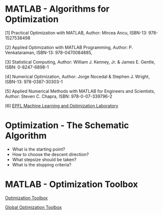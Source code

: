 # MATLAB - Algorithms for Optimization

[1] Practical Optimization with MATLAB,
    Author: Mircea Ancu,
    ISBN-13: 978-1527538498

[2] Applied Optimization with MATLAB Programming, 
    Author: P. Venkataraman,
    ISBN-13: 978-0470084885,

[3] Statistical Computing,
    Author: William J. Kenney, Jr. & James E. Gentle, 
    ISBN: 0-8247-6898-1
    
[4] Numerical Optimization,
    Author: Jorge Nocedal & Stephen J. Wright, 
    ISBN-13: 978-0387-30303-1
    
[5] Applied Numerical Methods with MATLAB for Engineers and Scientists, 
    Author: Steven C. Chapra, 
    ISBN: 978-0-07-339796-2

[6] [EPFL Machine Learning and Optimization Laboratory](https://github.com/epfml/OptML_course)

# Optimization - The Schematic Algorithm
- What is the starting point?
- How to choose the descent direction?
- What stepsize should be taken? 
- What is the stopping criteria?

# MATLAB - Optimization Toolbox

[Optimization Toolbox](https://www.mathworks.com/help/optim/index.html)

[Global Optimization Toolbox](https://www.mathworks.com/help/gads/index.html)
